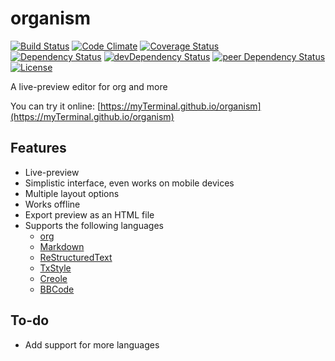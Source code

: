 # organism

[![Build Status](https://travis-ci.org/myTerminal/organism.svg?branch=master)](https://travis-ci.org/myTerminal/organism)
[![Code Climate](https://codeclimate.com/github/myTerminal/organism.png)](https://codeclimate.com/github/myTerminal/organism)
[![Coverage Status](https://img.shields.io/coveralls/myTerminal/organism.svg)](https://coveralls.io/r/myTerminal/organism?branch=master)  
[![Dependency Status](https://david-dm.org/myTerminal/organism.svg)](https://david-dm.org/myTerminal/organism)
[![devDependency Status](https://david-dm.org/myTerminal/organism/dev-status.svg)](https://david-dm.org/myTerminal/organism#info=devDependencies)
[![peer Dependency Status](https://david-dm.org/myTerminal/organism/peer-status.svg)](https://david-dm.org/myTerminal/organism#info=peerDependencies)  
[![License](https://img.shields.io/badge/LICENSE-GPL%20v3.0-blue.svg)](https://www.gnu.org/licenses/gpl.html)

A live-preview editor for org and more

You can try it online: [https://myTerminal.github.io/organism](https://myTerminal.github.io/organism)

## Features

* Live-preview
* Simplistic interface, even works on mobile devices
* Multiple layout options
* Works offline
* Export preview as an HTML file
* Supports the following languages
  * [org](http://orgmode.org/manual/Document-Structure.html)
  * [Markdown](https://daringfireball.net/projects/markdown)
  * [ReStructuredText](http://docutils.sourceforge.net/rst.html)
  * [TxStyle](https://txstyle.org)
  * [Creole](https://en.wikipedia.org/wiki/Creole_(markup))
  * [BBCode](https://www.phpbb.com/community/help/bbcode)

## To-do

* Add support for more languages
